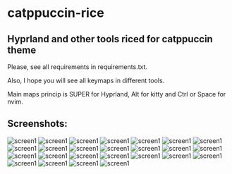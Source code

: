 # catppuccin-rice

## Hyprland and other tools riced for catppuccin theme


Please, see all requirements in requirements.txt.

Also, I hope you will see all keymaps in different tools.

Main maps princip is SUPER for Hyprland, Alt for kitty and Ctrl or Space for
nvim.

## Screenshots:

![screen1](ScreenShots/Hypr_dwindle.png)
![screen1](ScreenShots/Nvim_start.png)
![screen1](ScreenShots/Pacman.png)
![screen1](ScreenShots/Powermenu.png)
![screen1](ScreenShots/Ranger.png)
![screen1](ScreenShots/AppLauncher.png)
![screen1](ScreenShots/Emacs.png)
![screen1](ScreenShots/emoji.png)
![screen1](ScreenShots/Firefox.png)
![screen1](ScreenShots/Fzf.png)
![screen1](ScreenShots/Galaxy.png)
![screen1](ScreenShots/Helix.png)
![screen1](ScreenShots/Helix2.png)
![screen1](ScreenShots/Just_kitty.png)
![screen1](ScreenShots/Kitten.png)
![screen1](ScreenShots/Kitty_multiplex.png)
![screen1](ScreenShots/Kitty_space.png)
![screen1](ScreenShots/Music.png)
![screen1](ScreenShots/NvimLsp.png)
![screen1](ScreenShots/Vifm.png)
![screen1](ScreenShots/Vim_start.png)
![screen1](ScreenShots/Vim.png)
![screen1](ScreenShots/Neofetch.png)
![screen1](ScreenShots/Nitch.png)
![screen1](ScreenShots/Ufetch.png)
